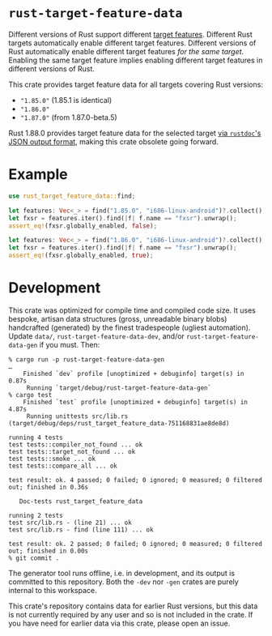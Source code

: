 # `rust-target-feature-data`

Different versions of Rust support different [target
features](https://rust-lang.github.io/rfcs/2045-target-feature.html). Different Rust targets
automatically enable different target features. Different versions of Rust automatically enable
different target features _for the same target_. Enabling the same target feature implies
enabling different target features in different versions of Rust.

This crate provides target feature data for all targets covering Rust versions:

* `"1.85.0"` (1.85.1 is identical)
* `"1.86.0"`
* `"1.87.0"` (from 1.87.0-beta.5)

Rust 1.88.0 provides target feature data for the selected target [via `rustdoc`'s JSON output
format](https://docs.rs/rustdoc-types/latest/rustdoc_types/struct.TargetFeature.html), making
this crate obsolete going forward.

# Example

```rust
use rust_target_feature_data::find;

let features: Vec<_> = find("1.85.0", "i686-linux-android")?.collect();
let fxsr = features.iter().find(|f| f.name == "fxsr").unwrap();
assert_eq!(fxsr.globally_enabled, false);

let features: Vec<_> = find("1.86.0", "i686-linux-android")?.collect();
let fxsr = features.iter().find(|f| f.name == "fxsr").unwrap();
assert_eq!(fxsr.globally_enabled, true);
```

# Development

This crate was optimized for compile time and compiled code size. It uses bespoke, artisan data
structures (gross, unreadable binary blobs) handcrafted (generated) by the finest tradespeople
(ugliest automation). Update `data/`, `rust-target-feature-data-dev`, and/or
`rust-target-feature-data-gen` if you must. Then:

```console
% cargo run -p rust-target-feature-data-gen
…
    Finished `dev` profile [unoptimized + debuginfo] target(s) in 0.87s
     Running `target/debug/rust-target-feature-data-gen`
% cargo test
    Finished `test` profile [unoptimized + debuginfo] target(s) in 4.87s
     Running unittests src/lib.rs (target/debug/deps/rust_target_feature_data-751168831ae8de8d)

running 4 tests
test tests::compiler_not_found ... ok
test tests::target_not_found ... ok
test tests::smoke ... ok
test tests::compare_all ... ok

test result: ok. 4 passed; 0 failed; 0 ignored; 0 measured; 0 filtered out; finished in 0.36s

   Doc-tests rust_target_feature_data

running 2 tests
test src/lib.rs - (line 21) ... ok
test src/lib.rs - find (line 111) ... ok

test result: ok. 2 passed; 0 failed; 0 ignored; 0 measured; 0 filtered out; finished in 0.00s
% git commit .
```

The generator tool runs offline, i.e. in development, and its output is committed to this
repository. Both the `-dev` nor `-gen` crates are purely internal to this workspace.

This crate's repository contains data for earlier Rust versions, but this data is not currently
required by any user and so is not included in the crate. If you have need for earlier data via
this crate, please open an issue.
